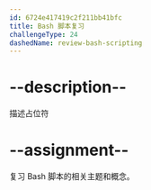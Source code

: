 ```yaml
---
id: 6724e417419c2f211bb41bfc
title: Bash 脚本复习
challengeType: 24
dashedName: review-bash-scripting
---
```


# --description--

描述占位符

# --assignment--

复习 Bash 脚本的相关主题和概念。


